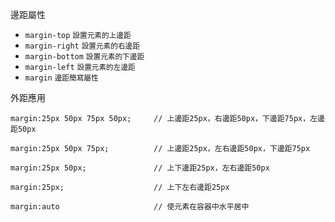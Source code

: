 邊距屬性
- `margin-top` <small>設置元素的上邊距</small>
- `margin-right` <small>設置元素的右邊距</small>
- `margin-bottom` <small>設置元素的下邊距</small>
- `margin-left` <small>設置元素的左邊距</small>
- `margin` <small>邊距簡寫屬性</small>

外距應用
```
margin:25px 50px 75px 50px;		// 上邊距25px，右邊距50px，下邊距75px，左邊距50px
```

```
margin:25px 50px 75px;			// 上邊距25px，左右邊距50px，下邊距75px
```

```
margin:25px 50px;				// 上下邊距25px，左右邊距50px
```

```
margin:25px;					// 上下左右邊距25px
```

```
margin:auto						// 使元素在容器中水平居中
```